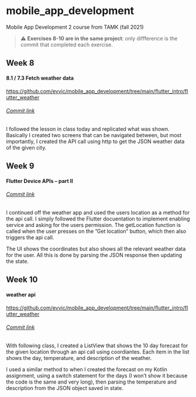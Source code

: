 # mobile_app_development
Mobile App Development 2 course from TAMK (fall 2021)

> :warning: **Exercises 8-10 are in the same project**: only diffference is the commit that completed each exercise.

## Week 8
#### 8.1 / 7.3 Fetch weather data
https://github.com/evvic/mobile_app_development/tree/main/flutter_intro/flutter_weather
###### [Commit link](https://github.com/evvic/mobile_app_development/commit/dfdb866d2f6762212590200464211e2e303d20d2)


I followed the lesson in class today and replicated what was shown. Basically I created two screens that can be navigated between, but most importantly, I created the API call using http to get the JSON weather data of the given city.

## Week 9
#### Flutter Device APIs – part II
###### [Commit link](https://github.com/evvic/mobile_app_development/commit/50a4c56500b102334b4780bb6f781c427393b9de)

I continued off the weather app and used the users location as a method for the api call. I simply followed the Flutter docuentation to implement enabling service and asking for the users permission. The getLocation function is called when the user presses on the ”Get location” button, which then also triggers the api call.

The UI shows the coordinates but also shows all the relevant weather data for the user. All this is done by parsing the JSON response then updating the state.

## Week 10
#### weather api
https://github.com/evvic/mobile_app_development/tree/main/flutter_intro/flutter_weather
###### [Commit link](https://github.com/evvic/mobile_app_development/commit/dfdb866d2f6762212590200464211e2e303d20d2)

With following class, I created a ListView that shows the 10 day forecast for the given location through an api call using coordiantes. Each item in the list shows the day, temperature, and description of the weather.

I used a similar method to when I created the forecast on my Kotlin assignment, using a switch statement for the days (I won’t show it because the code is the same and very long), then parsing the temperature and description from the JSON object saved in state.
